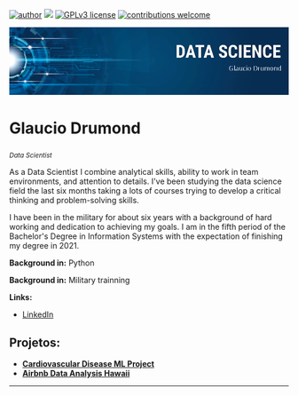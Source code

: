 [![author](https://img.shields.io/badge/author-GlaucioDru-red.svg)](https://www.linkedin.com/in/glaucio-drumond-1734a018b/) [![](https://img.shields.io/badge/python-3.7+-blue.svg)](https://www.python.org/downloads/release/python-365/) [![GPLv3 license](https://img.shields.io/badge/License-GPLv3-blue.svg)](http://perso.crans.org/besson/LICENSE.html) [![contributions welcome](https://img.shields.io/badge/contributions-welcome-brightgreen.svg?style=flat)](https://github.com/carlosfab/data_science/issues)

<p align="center">
  <img src="banner_Glaucio.png" >
</p>

# Glaucio Drumond
<sub>*Data Scientist* </sub>

As a Data Scientist  I combine analytical skills, ability to work in team environments, and attention to details. I've been studying the data science field the last six months taking a lots of courses trying to develop a critical thinking and problem-solving skills.

I have been in the military for about six years with a background of hard working and dedication to achieving my goals. I am in the fifth period of the Bachelor's Degree in Information Systems with the expectation of finishing my degree in 2021. 

**Background in:** Python

**Background in:** Military trainning

**Links:**
* [LinkedIn](https://www.linkedin.com/in/glaucio-drumond-1734a018b/)


## Projetos:

* [**Cardiovascular Disease ML Project**](https://bit.ly/39hVEMp)
* [**Airbnb Data Analysis Hawaii**](http://bit.ly/3bv5v3P)

---
